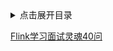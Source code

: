 <details>
<summary>点击展开目录</summary>
<!-- TOC -->


<!-- /TOC -->
</details>


[Flink学习面试灵魂40问](https://cloud.tencent.com/developer/article/1506784)

